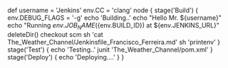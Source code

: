 def username = 'Jenkins'
env.CC = 'clang'
node {
stage('Build') {
env.DEBUG_FLAGS = '-g'
echo 'Building..'
echo "Hello Mr. ${username}"
echo "Running ${env.JOB_NAME} (${env.BUILD_ID}) at ${env.JENKINS_URL}"
deleteDir()
checkout scm
sh 'cat The_Weather_Channel/Jenkinsfile_Francisco_Ferreira.md'
sh 'printenv'
}
stage('Test') {
echo 'Testing..'
junit 'The_Weather_Channel/pom.xml'
}
stage('Deploy') {
echo 'Deploying....'
}
}